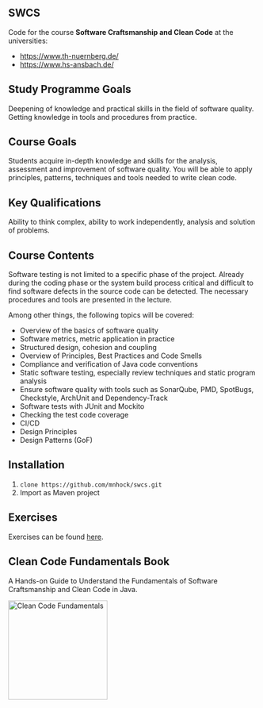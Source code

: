 ## SWCS

Code for the course **Software Craftsmanship and Clean Code** at the universities:

* https://www.th-nuernberg.de/
* https://www.hs-ansbach.de/

## Study Programme Goals
Deepening of knowledge and practical skills in the field of software quality. Getting knowledge in tools and procedures from practice.

## Course Goals
Students acquire in-depth knowledge and skills for the analysis, assessment and improvement of software quality. You will be able to apply principles, patterns, techniques and tools needed to write clean code.

## Key Qualifications
Ability to think complex, ability to work independently, analysis and solution of problems.

## Course Contents
Software testing is not limited to a specific phase of the project. Already during the coding phase or the system build process critical and difficult to find software defects in the source code can be detected. The necessary procedures and tools are presented in the lecture.    

Among other things, the following topics will be covered:

- Overview of the basics of software quality 
- Software metrics, metric application in practice 
- Structured design, cohesion and coupling
- Overview of Principles, Best Practices and Code Smells 
- Compliance and verification of Java code conventions
- Static software testing, especially review techniques and static program analysis 
- Ensure software quality with tools such as SonarQube, PMD, SpotBugs, Checkstyle, ArchUnit and Dependency-Track
- Software tests with JUnit and Mockito
- Checking the test code coverage
- CI/CD
- Design Principles
- Design Patterns (GoF)

## Installation
1. `clone https://github.com/mnhock/swcs.git`
2. Import as Maven project

## Exercises

Exercises can be found [here][1].

## Clean Code Fundamentals Book

A Hands-on Guide to Understand the Fundamentals of Software Craftsmanship and Clean Code in Java.

<a href="https://leanpub.com/clean-code-fundamentals"><img src="https://d2sofvawe08yqg.cloudfront.net/clean-code-fundamentals/hero2x?1620611635" alt="Clean Code Fundamentals" width="200"/></a>

[1]: EXERCISES.md
